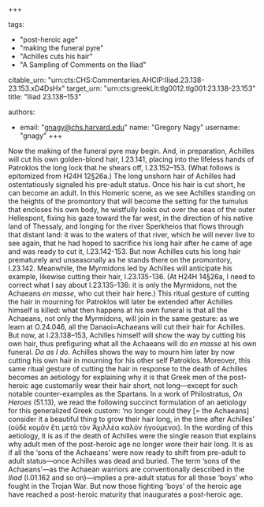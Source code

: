 +++

tags:
- "post-heroic age"
- "making the funeral pyre"
- "Achilles cuts his hair"
- "A Sampling of Comments on the Iliad"

citable_urn: "urn:cts:CHS:Commentaries.AHCIP:Iliad.23.138-23.153.xD4DsHx"
target_urn: "urn:cts:greekLit:tlg0012.tlg001:23.138-23.153"
title: "Iliad 23.138–153"

authors:
- email: "gnagy@chs.harvard.edu"
  name: "Gregory Nagy"
  username: "gnagy"
+++

<p>Now the making of the funeral pyre may begin. And, in preparation, Achilles will cut his own golden-blond hair, I.23.141, placing into the lifeless hands of Patroklos the long lock that he shears off, I.23.152–153. (What follows is epitomized from H24H 12§26a.) The long unshorn hair of Achilles had ostentatiously signaled his pre-adult status. Once his hair is cut short, he can become an adult. In this Homeric scene, as we see Achilles standing on the heights of the promontory that will become the setting for the tumulus that encloses his own body, he wistfully looks out over the seas of the outer Hellespont, fixing his gaze toward the far west, in the direction of his native land of Thessaly, and longing for the river Sperkheios that flows through that distant land: it was to the waters of that river, which he will never live to see again, that he had hoped to sacrifice his long hair after he came of age and was ready to cut it, I.23.142-153. But now Achilles cuts his long hair prematurely and unseasonally as he stands there on the promontory, I.23.142. Meanwhile, the Myrmidons led by Achilles will anticipate his example, likewise cutting their hair, I.23.135-136. (At H24H 14§26a, I need to correct what I say about I.23.135–136: it is only the Myrmidons, not the Achaeans <em>en masse</em>, who cut their hair here.) This ritual gesture of cutting the hair in mourning for Patroklos will later be extended after Achilles himself is killed: what then happens at his own funeral is that all the Achaeans, not only the Myrmidons, will join in the same gesture: as we learn at O.24.046, all the Danaoi=Achaeans will cut their hair for Achilles. But now, at I.23.138–153, Achilles himself will show the way by cutting his own hair, thus prefiguring what all the Achaeans will do <em>en masse</em> at his own funeral. <em>Do as I do</em>. Achilles shows the way to mourn him later by now cutting his own hair in mourning for his other self Patroklos. Moreover, this same ritual gesture of cutting the hair in response to the death of Achilles becomes an aetiology for explaining why it is that Greek men of the post-heroic age customarily wear their hair short, not long—except for such notable counter-examples as the Spartans. In a work of Philostratus, <em>On Heroes</em> (51.13), we read the following succinct formulation of an aetiology for this generalized Greek custom: ‘no longer could they [= the Achaeans] consider it a beautiful thing to grow their hair long, in the time after Achilles’ (οὐδὲ κομᾶν ἔτι μετὰ τὸν Ἀχιλλέα καλὸν ἡγούμενοι). In the wording of this aetiology, it is as if the death of Achilles were the single reason that explains why adult men of the post-heroic age no longer wore their hair long. It is as if all the ‘sons of the Achaeans’ were now ready to shift from pre-adult to adult status—once Achilles was dead and buried. The term ‘sons of the Achaeans’—as the Achaean warriors are conventionally described in the <em>Iliad</em> (I.01.162 and so on)—implies a pre-adult status for all those ‘boys’ who fought in the Trojan War. But now those fighting ‘boys’ of the heroic age have reached a post-heroic maturity that inaugurates a post-heroic age.  </p>